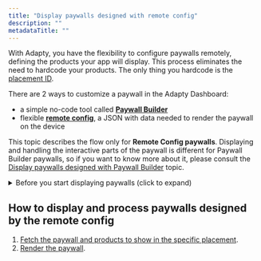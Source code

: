 ```yaml
---
title: "Display paywalls designed with remote config"
description: ""
metadataTitle: ""
---
```


With Adapty, you have the flexibility to configure paywalls remotely, defining the products your app will display. This process eliminates the need to hardcode your products. The only thing you hardcode is the [placement ID](placements).

There are 2 ways to customize a paywall in the Adapty Dashboard: 

- a simple no-code tool called [**Paywall Builder**](adapty-paywall-builder) 
- flexible [**remote config**](customize-paywall-with-remote-config), a JSON with data needed to render the paywall on the device

This topic describes the flow only for **Remote Config paywalls**. Displaying and handling the interactive parts of the paywall is different for Paywall Builder paywalls, so if you want to know more about it, please consult the [Display paywalls designed with Paywall Builder](display-pb-paywalls) topic.

<details>
   <summary>Before you start displaying paywalls (click to expand)</summary>

   1. [Create your products in the Adapty dashboard](create-product).
2. [Create a paywall in the Adapty Dashboard and incorporate the products into your paywall](create-paywall).
3. [Create placements and incorporate your paywall into the placement](create-placement).
4. [Install Adapty SDK](installation-of-adapty-sdks) in your mobile app.
</details>

## How to display and process paywalls designed by the remote config

1. [Fetch the paywall and products to show in the specific placement](fetch-paywalls-and-products).
2. [Render the paywall](present-remote-config-paywalls).